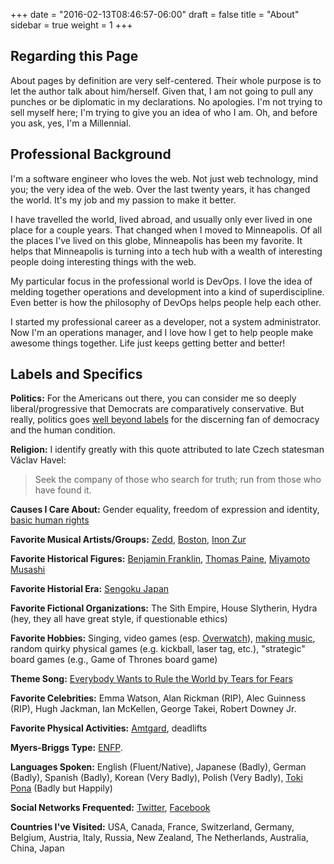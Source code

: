 +++
date = "2016-02-13T08:46:57-06:00"
draft = false
title = "About"
sidebar = true
weight = 1
+++

## Regarding this Page

About pages by definition are very self-centered. Their whole purpose is to let the author talk about him/herself. Given that, I am not going to pull any punches or be diplomatic in my declarations. No apologies. I'm not trying to sell myself here; I'm trying to give you an idea of who I am. Oh, and before you ask, yes, I'm a Millennial.

## Professional Background

I'm a software engineer who loves the web. Not just web technology, mind you; the very idea of the web. Over the last twenty years, it has changed the world. It's my job and my passion to make it better.

I have travelled the world, lived abroad, and usually only ever lived in one place for a couple years. That changed when I moved to Minneapolis. Of all the places I've lived on this globe, Minneapolis has been my favorite. It helps that Minneapolis is turning into a tech hub with a wealth of interesting people doing interesting things with the web.

My particular focus in the professional world is DevOps. I love the idea of melding together operations and development into a kind of superdiscipline. Even better is how the philosophy of DevOps helps people help each other.

I started my professional career as a developer, not a system administrator. Now I'm an operations manager, and I love how I get to help people make awesome things together. Life just keeps getting better and better!

## Labels and Specifics

__Politics:__ For the Americans out there, you can consider me so deeply liberal/progressive that Democrats are comparatively conservative. But really, politics goes [well beyond labels](http://www.the-american-interest.com/2016/02/17/the-seven-habits-of-highly-depolarizing-people/) for the discerning fan of democracy and the human condition.

__Religion:__ I identify greatly with this quote attributed to late Czech statesman Václav Havel: 

> Seek the company of those who search for truth; run from those who have found it.

__Causes I Care About:__ Gender equality, freedom of expression and identity, [basic human rights](http://www.un.org/en/universal-declaration-human-rights/)

__Favorite Musical Artists/Groups:__ [Zedd](https://play.spotify.com/artist/2qxJFvFYMEDqd7ui6kSAcq), [Boston](https://play.spotify.com/artist/29kkCKKGXheHuoO829FxWK), [Inon Zur](https://play.spotify.com/artist/5tzixIjD4uBPCqZTljYvQi)

__Favorite Historical Figures:__ [Benjamin Franklin](https://en.wikipedia.org/wiki/Benjamin_Franklin), [Thomas Paine](https://en.wikipedia.org/wiki/Thomas_Paine), [Miyamoto Musashi](https://en.wikipedia.org/wiki/Miyamoto_Musashi)

__Favorite Historial Era:__ [Sengoku Japan](https://en.wikipedia.org/wiki/Sengoku_period)

__Favorite Fictional Organizations:__ The Sith Empire, House Slytherin, Hydra (hey, they all have great style, if questionable ethics)

__Favorite Hobbies:__ Singing, video games (esp. [Overwatch](http://us.battle.net/overwatch/en/)), [making music](https://soundcloud.com/mana-trance), random quirky physical games (e.g. kickball, laser tag, etc.), "strategic" board games (e.g., Game of Thrones board game)

__Theme Song:__ [Everybody Wants to Rule the World by Tears for Fears](https://www.youtube.com/watch?v=ST86JM1RPl0)

__Favorite Celebrities:__ Emma Watson, Alan Rickman (RIP), Alec Guinness (RIP), Hugh Jackman, Ian McKellen, George Takei, Robert Downey Jr.

__Favorite Physical Activities:__ [Amtgard](http://amtgard.com/), deadlifts

__Myers-Briggs Type:__ [ENFP](http://www.humanmetrics.com/personality/enfp).

__Languages Spoken:__ English (Fluent/Native), Japanese (Badly), German (Badly), Spanish (Badly), Korean (Very Badly), Polish (Very Badly), [Toki Pona](http://tokipona.org/) (Badly but Happily)

__Social Networks Frequented:__ [Twitter](https://twitter.com/bovermyer), [Facebook](https://www.facebook.com/ben.overmyer)

__Countries I've Visited:__ USA, Canada, France, Switzerland, Germany, Belgium, Austria, Italy, Russia, New Zealand, The Netherlands, Australia, China, Japan
